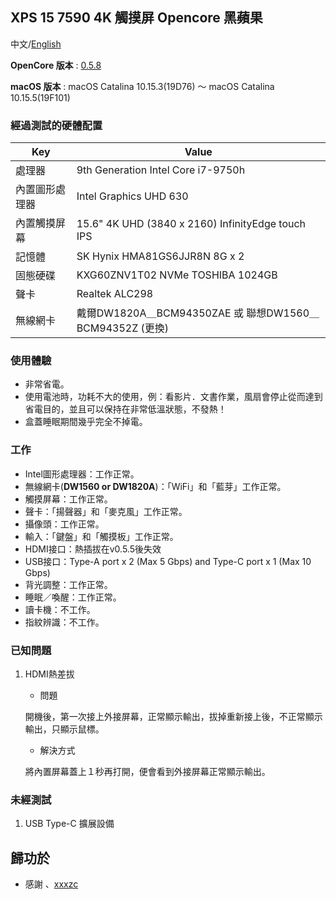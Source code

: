  ## XPS 15 7590 4K 觸摸屏 Opencore 黑蘋果

 中文/[English](README.md)

 **OpenCore 版本** : [0.5.8](https://github.com/acidanthera/OpenCorePkg/releases)

 **macOS 版本** : macOS Catalina 10.15.3(19D76) ～ macOS Catalina 10.15.5(19F101)

 ### 經過測試的硬體配置

 | Key                    | Value                                                        |
 | ---------------------- | ------------------------------------------------------------ |
 | 處理器                  | 9th Generation Intel Core i7-9750h                           |
 | 內置圖形處理器           |Intel Graphics UHD 630                                        |
 | 內置觸摸屏幕             | 15.6" 4K UHD (3840 x 2160) InfinityEdge touch IPS            |
 | 記憶體                 | SK Hynix HMA81GS6JJR8N 8G x 2                                |
 | 固態硬碟                | KXG60ZNV1T02 NVMe TOSHIBA 1024GB                             |
 | 聲卡                  | Realtek ALC298                                               |
 | 無線網卡               | 戴爾DW1820A＿BCM94350ZAE 或 聯想DW1560＿BCM94352Z (更換)        |
 ### 使用體驗
 * 非常省電。
 * 使用電池時，功耗不大的使用，例：看影片．文書作業，風扇會停止從而達到省電目的，並且可以保持在非常低溫狀態，不發熱！
 * 盒蓋睡眠期間幾乎完全不掉電。
 ### 工作

 * Intel圖形處理器：工作正常。
 * 無線網卡(**DW1560 or DW1820A**)：「WiFi」和「藍芽」工作正常。
 * 觸摸屏幕：工作正常。
 * 聲卡：「揚聲器」和「麥克風」工作正常。
 * 攝像頭：工作正常。
 * 輸入：「鍵盤」和「觸摸板」工作正常。
 * HDMI接口：熱插拔在v0.5.5後失效
 * USB接口：Type-A port x 2 (Max 5 Gbps) and Type-C port x 1 (Max 10 Gbps)
 * 背光調整：工作正常。
 * 睡眠／喚醒：工作正常。
 * 讀卡機：不工作。
 * 指紋辨識：不工作。

 ### 已知問題

 1. HDMI熱差拔
    * 問題
    
    開機後，第一次接上外接屏幕，正常顯示輸出，拔掉重新接上後，不正常顯示輸出，只顯示鼠標。
    
    * 解決方式
    
    將內置屏幕蓋上１秒再打開，便會看到外接屏幕正常顯示輸出。
    
    

 ### 未經測試

 1. USB Type-C 擴展設備

 ## 歸功於

 - 感謝 、[xxxzc](https://github.com/xxxzc/xps15-9570-macos)
